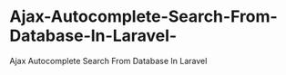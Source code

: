 # Ajax-Autocomplete-Search-From-Database-In-Laravel-
Ajax Autocomplete Search From Database In Laravel 
